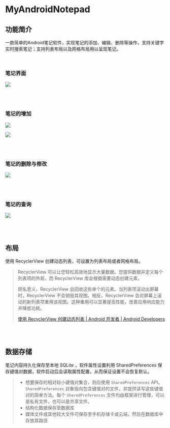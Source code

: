 # MyAndroidNotepad



## 功能简介

一款简单的Android笔记软件，实现笔记的添加、编辑、删除等操作，支持关键字实时搜索笔记；支持列表布局以及网格布局用以呈现笔记。

<br/>







### 笔记界面

![](https://cdn.jsdelivr.net/gh/upwon/MyPicture@master/imgimage-20210903200003606.png)

<br/>

<br/>

### 笔记的增加

![](https://tva1.sinaimg.cn/large/003pPIslgy1gu3pj7vd5zg60c90p6b2a02.gif)



![](https://cdn.jsdelivr.net/gh/upwon/MyPicture@master/imgimage-20210910221311966.png)



<br/>

<br/>

### 笔记的删除与修改

![](https://tva2.sinaimg.cn/large/003pPIslgy1gu3pmbz90qg60c80p64qq02.gif)

<br/>

<br/>

### 笔记的查询

![](https://tvax2.sinaimg.cn/large/003pPIslgy1gu3pp4h9xug60c80p61kx02.gif)

<br/>

<br/>

## 布局

使用 RecyclerView 创建动态列表，可设置为列表布局或者网格布局。



> RecyclerView 可以让您轻松高效地显示大量数据。您提供数据并定义每个列表项的外观，而 RecyclerView 库会根据需要动态创建元素。
>
> 顾名思义，RecyclerView 会回收这些单个的元素。当列表项滚动出屏幕时，RecyclerView 不会销毁其视图。相反，RecyclerView 会对屏幕上滚动的新列表项重用该视图。这种重用可以显著提高性能，改善应用响应能力并降低功耗。
>
> [使用 RecyclerView 创建动态列表  | Android 开发者  | Android Developers](https://developer.android.com/guide/topics/ui/layout/recyclerview?hl=zh-cn)

<br/>

<br/>

## 数据存储





笔记内容持久化保存至本地 SQLite ，软件属性设置利用 SharedPreferences 保存键值对数据，软件启动后会读取属性配置，从而保证设置不会恢复默认。



> - 想要保存的相对较小键值对集合，则应使用 `SharedPreferences` API。`SharedPreferences` 对象指向包含键值对的文件，并提供读写这些键值对的简单方法。每个 `SharedPreferences` 文件均由框架进行管理，可以是私有文件，也可以是共享文件。
> - 结构化数据保存至数据库
> - 媒体文件或其他较大文件可保存至手机存储卡或云端，然后在数据库中存放其路径
>
> 



<br/>

<br/>

<br/>

<br/>
